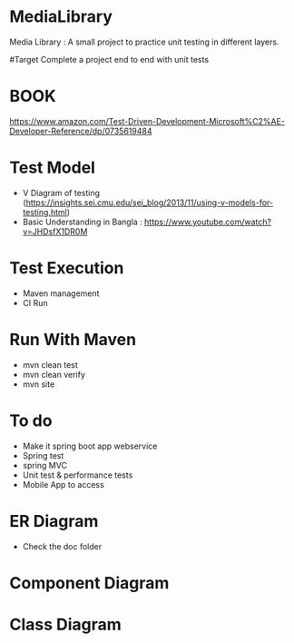 # MediaLibrary
Media Library : A small project to practice unit testing in different layers. 

#Target 
Complete a project end to end with unit tests 

# BOOK
 https://www.amazon.com/Test-Driven-Development-Microsoft%C2%AE-Developer-Reference/dp/0735619484
 
# Test Model 
- V Diagram of testing (https://insights.sei.cmu.edu/sei_blog/2013/11/using-v-models-for-testing.html) 
- Basic Understanding in Bangla : https://www.youtube.com/watch?v=JHDsfX1DR0M

# Test Execution 
- Maven management 
- CI Run

# Run With Maven 
- mvn clean test
- mvn clean verify
- mvn site

# To do
- Make it spring boot app webservice
- Spring test
- spring MVC
- Unit test  & performance tests 
- Mobile App to access

# ER Diagram
- Check the doc folder 


# Component Diagram

# Class Diagram
